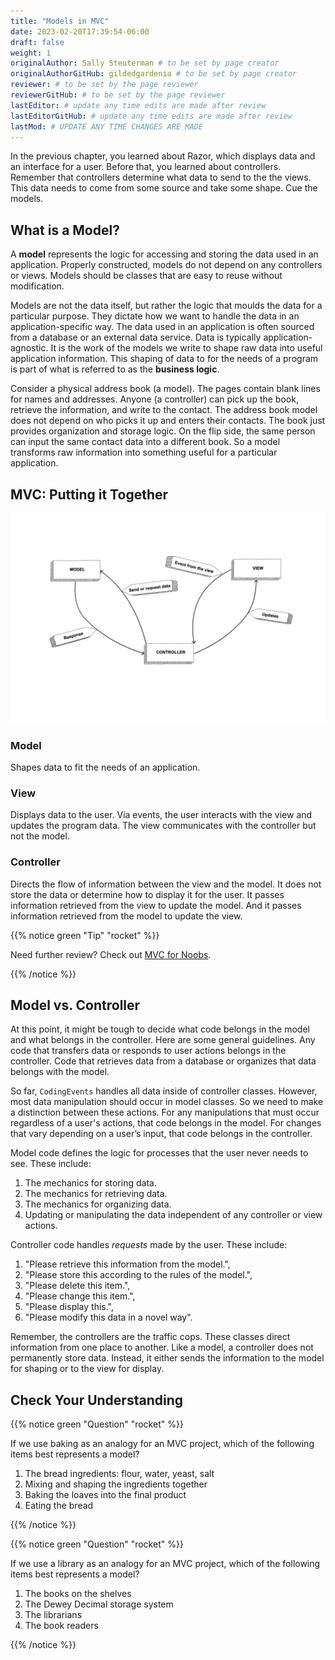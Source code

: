 ```yaml
---
title: "Models in MVC"
date: 2023-02-20T17:39:54-06:00
draft: false
weight: 1
originalAuthor: Sally Steuterman # to be set by page creator
originalAuthorGitHub: gildedgardenia # to be set by page creator
reviewer: # to be set by the page reviewer
reviewerGitHub: # to be set by the page reviewer
lastEditor: # update any time edits are made after review
lastEditorGitHub: # update any time edits are made after review
lastMod: # UPDATE ANY TIME CHANGES ARE MADE
---
```


<!-- TODO: Add link to controllers -->

In the previous chapter, you learned about Razor, which displays data and an
interface for a user. Before that, you learned about controllers. Remember that controllers
determine what data to send to the the views. This data needs to come from some source 
and take some shape. Cue the models.

## What is a Model?

A **model** represents the logic for accessing and storing the data used in an application. 
Properly constructed, models do not depend on any controllers or views. Models should be classes that 
are easy to reuse without modification.

Models are not the data itself, but rather the logic that moulds the data for a particular
purpose. They dictate how we want to handle the data in an application-specific way. The data used in 
an application is often sourced from a database or an external data service. Data is typically 
application-agnostic. It is the work of the models we write to shape raw data into useful 
application information. This shaping of data to for the needs of a program is part of what is referred 
to as the **business logic**.

Consider a physical address book (a model). The pages contain blank lines for names and addresses. 
Anyone (a controller) can pick up the book, retrieve the information, and write to the contact. 
The address book model does not depend on who picks it up and enters their contacts. The book just 
provides organization and storage logic. On the flip side, the same person can input the same contact 
data into a different book. So a model transforms raw information  into something useful for a particular 
application.

## MVC: Putting it Together

![Diagram of the MVC flow showing summaries of responsibilities for the three components](pictures/mvcOverviewDetail.png)

### Model

Shapes data to fit the needs of an application.

### View

Displays data to the user. Via events, the user interacts with the view and updates the program 
data. The view communicates with the controller but not the model.

### Controller

Directs the flow of information between the view and the
model. It does not store the data or determine how to display it for the
user. It passes information retrieved from the view to update the model. 
And it passes information retrieved from the model to update the view.

{{% notice green "Tip" "rocket" %}}

   Need further review? Check out [MVC for Noobs](https://code.tutsplus.com/tutorials/mvc-for-noobs--net-10488).

{{% /notice %}}

## Model vs. Controller

At this point, it might be tough to decide what code belongs in the model and what belongs in the 
controller. Here are some general guidelines. Any code that transfers data or responds to user 
actions belongs in the controller. Code that retrieves data from a database or organizes that 
data belongs with the model.

So far, `CodingEvents` handles all data inside of controller classes. However, most 
data manipulation should occur in model classes. So we need to make a distinction between these 
actions. For any manipulations that must occur regardless of a user's actions, that code belongs 
in the model. For changes that vary depending on a user’s input, that code belongs in the controller.

Model code defines the logic for processes that the user never needs to see.
These include:

1. The mechanics for storing data.
1. The mechanics for retrieving data.
1. The mechanics for organizing data.
1. Updating or manipulating the data independent of any controller or view
   actions.

Controller code handles *requests* made by the user. These include:

1. "Please retrieve this information from the model.",
1. "Please store this according to the rules of the model.",
1. "Please delete this item.",
1. "Please change this item.",
1. "Please display this.",
1. "Please modify this data in a novel way".

Remember, the controllers are the traffic cops. These classes direct information from one place to 
another. Like a model, a controller does not permanently store data. Instead, it either sends the 
information to the model for shaping or to the view for display.

## Check Your Understanding

{{% notice green "Question" "rocket" %}}

   If we use baking as an analogy for an MVC project, which of the
   following items best represents a model?

   1. The bread ingredients: flour, water, yeast, salt
   1. Mixing and shaping the ingredients together
   1. Baking the loaves into the final product
   1. Eating the bread

{{% /notice %}}

<!-- b, Mixing and shaping the ingredients together -->

{{% notice green "Question" "rocket" %}}

   If we use a library as an analogy for an MVC project, which of the
   following items best represents a model?

   1. The books on the shelves
   1. The Dewey Decimal storage system
   1. The librarians
   1. The book readers

{{% /notice %}}

<!-- b, The Dewey Decimal storage system -->